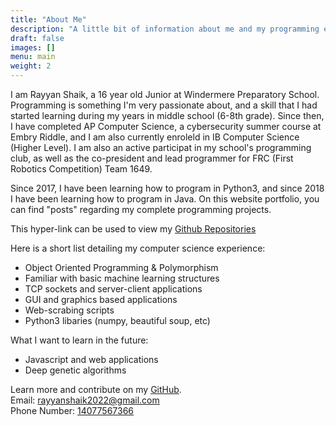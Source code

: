 ```yaml
---
title: "About Me"
description: "A little bit of information about me and my programming experience."
draft: false
images: []
menu: main
weight: 2
---
```


I am Rayyan Shaik, a 16 year old Junior at Windermere Preparatory School. Programming is something I'm very passionate about, and a skill that I had started learning during my years in middle school (6-8th grade). Since then, I have completed AP Computer Science, a cybersecurity summer course at Embry Riddle, and I am also currently enroleld in IB Computer Science (Higher Level). I am also an active participat in my school's programming club, as well as the co-president and lead programmer for FRC (First Robotics Competition) Team 1649. 

Since 2017, I have been learning how to program in Python3, and since 2018 I have been learning how to program in Java. On this website portfolio, you can find "posts" regarding my complete programming projects. 

This hyper-link can be used to view my [Github Repositories](https://github.com/rayyanshaik2022?tab=repositories)

Here is a short list detailing my computer science experience:

* Object Oriented Programming & Polymorphism
* Familiar with basic machine learning structures
* TCP sockets and server-client applications
* GUI and graphics based applications
* Web-scrabing scripts
* Python3 libaries (numpy, beautiful soup, etc)

What I want to learn in the future:
* Javascript and web applications
* Deep genetic algorithms

Learn more and contribute on my [GitHub](https://github.com/rayyanshaik2022?tab=repositories).  
Email: [rayyanshaik2022@gmail.com]()  
Phone Number: [14077567366]()